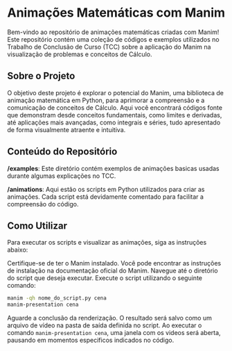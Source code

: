 # Animações Matemáticas com Manim

Bem-vindo ao repositório de animações matemáticas criadas com Manim! Este repositório contém uma coleção de códigos e exemplos utilizados no Trabalho de Conclusão de Curso (TCC) sobre a aplicação do Manim na visualização de problemas e conceitos de Cálculo.

## Sobre o Projeto

O objetivo deste projeto é explorar o potencial do Manim, uma biblioteca de animação matemática em Python, para aprimorar a compreensão e a comunicação de conceitos de Cálculo. Aqui você encontrará códigos fonte que demonstram desde conceitos fundamentais, como limites e derivadas, até aplicações mais avançadas, como integrais e séries, tudo apresentado de forma visualmente atraente e intuitiva.

## Conteúdo do Repositório

**/examples**: Este diretório contém exemplos de animações basicas usadas durante algumas explicações no TCC.

**/animations**: Aqui estão os scripts em Python utilizados para criar as animações. Cada script está devidamente comentado para facilitar a compreensão do código.

## Como Utilizar

Para executar os scripts e visualizar as animações, siga as instruções abaixo:

Certifique-se de ter o Manim instalado. Você pode encontrar as instruções de instalação na documentação oficial do Manim.
Navegue até o diretório do script que deseja executar.
Execute o script utilizando o seguinte comando:

```bash
manim -qh nome_do_script.py cena
manim-presentation cena
```

Aguarde a conclusão da renderização. O resultado será salvo como um arquivo de vídeo na pasta de saída definida no script. Ao executar o comando `manim-presentation cena`, uma janela com os videos será aberta, pausando em momentos especificos indicados no código.
